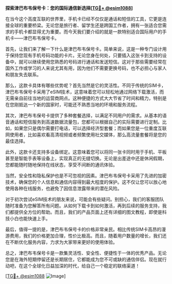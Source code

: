 **探索津巴布韦保号卡：您的国际通信新选择[[TG💪+ @esim1088](https://t.me/s/esim1088)]**

在当今这个高度互联的世界里，手机卡已经不仅仅是通话和短信的工具，它更是连接全球的重要桥梁。无论您是旅行者、留学生还是跨国工作者，拥有一张适合您需求的手机卡都显得尤为重要。而今天我们要介绍的就是一款特别适合国际用户的手机卡——津巴布韦保号卡。

首先，让我们来了解一下什么是津巴布韦保号卡。简单来说，这是一种专门设计用于保持您现有手机号码功能的卡片。无论您身在何处，只要插入这张卡到支持的设备中，就可以继续使用您熟悉的号码进行通话和发送短信。这对于那些需要经常在国外工作或学习的人来说尤其有用，因为他们不需要更换号码，也不必担心与家人和朋友失去联系。

那么，这款卡具体有哪些优势呢？首先当然是它的灵活性。不同于传统的SIM卡，津巴布韦保号卡采用了eSIM技术，这意味着您可以轻松地通过网络下载激活，而无需亲自前往当地的运营商网点。这种便捷的方式大大节省了时间和精力，特别是在您刚抵达一个新的国家时，可能还不熟悉当地的环境和服务流程。

其次，津巴布韦保号卡提供了多种套餐选择，以满足不同用户的需求。从基本的语音通话和短信服务到高速数据流量包，您都可以根据自己的实际需要进行定制。比如，如果您只是偶尔需要打电话，可以选择经济型套餐；而如果您是一位重度互联网使用者，比如喜欢看高清视频或者频繁使用社交媒体，那么高流量套餐将是您的最佳选择。

此外，这款卡还支持多设备绑定。这意味着您可以将同一张卡同时用于手机、平板甚至是智能手表等设备上，实现真正的无缝切换。无论是出差途中还是休闲假期，您都能随时随地保持在线状态，享受不间断的通讯体验。

当然，安全性和隐私保护也是不可忽视的因素。津巴布韦保号卡采用了先进的加密技术，确保您的个人信息和通信内容得到最大程度的保护。这不仅让您可以放心地使用各种在线服务，也避免了因信息泄露带来的潜在风险。

对于初次尝试eSIM技术的朋友来说，可能会有些疑问。别担心，我们的客服团队随时准备为您解答所有问题。从如何下载卡到如何激活，再到后续的服务支持，我们都提供全方位的帮助。而且，我们的产品页面上还有详细的图文教程，即使是科技小白也能快速上手。

最后，值得一提的是，津巴布韦保号卡的价格非常亲民。相比传统SIM卡高昂的漫游费用，我们的价格更加合理，性价比极高。而且，随着用户数量的增长，我们还在不断优化服务内容，力求为大家带来更好的使用体验。

总之，津巴布韦保号卡是一款集灵活性、安全性、便捷性于一体的优秀产品。无论您是在海外短期停留还是长期居住，它都能成为您不可或缺的通信伴侣。现在就行动吧，在这个全球化日益加深的时代，给自己一个稳定的联络渠道！

[[TG💪+ @esim1088](https://t.me/s/esim1088) ![Image](https://i.postimg.cc/4NQfJmqS/Snipaste-2025-05-13-00-14-12.png)]